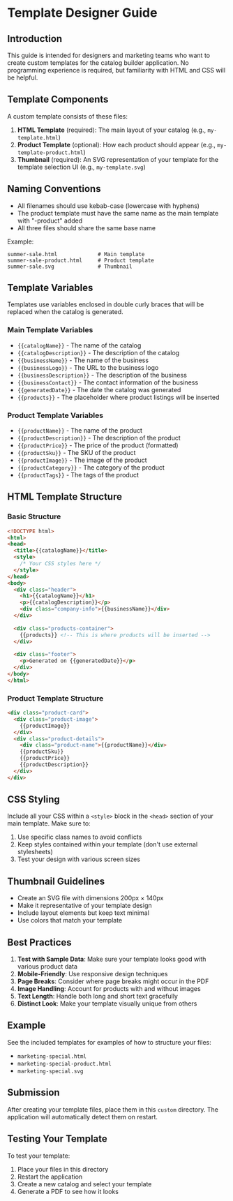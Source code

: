 # Template Designer Guide

## Introduction

This guide is intended for designers and marketing teams who want to create custom templates for the catalog builder application. No programming experience is required, but familiarity with HTML and CSS will be helpful.

## Template Components

A custom template consists of these files:

1. **HTML Template** (required): The main layout of your catalog (e.g., `my-template.html`)
2. **Product Template** (optional): How each product should appear (e.g., `my-template-product.html`)
3. **Thumbnail** (required): An SVG representation of your template for the template selection UI (e.g., `my-template.svg`)

## Naming Conventions

- All filenames should use kebab-case (lowercase with hyphens)
- The product template must have the same name as the main template with "-product" added
- All three files should share the same base name

Example:
```
summer-sale.html             # Main template
summer-sale-product.html     # Product template
summer-sale.svg              # Thumbnail
```

## Template Variables

Templates use variables enclosed in double curly braces that will be replaced when the catalog is generated.

### Main Template Variables

- `{{catalogName}}` - The name of the catalog
- `{{catalogDescription}}` - The description of the catalog
- `{{businessName}}` - The name of the business
- `{{businessLogo}}` - The URL to the business logo
- `{{businessDescription}}` - The description of the business
- `{{businessContact}}` - The contact information of the business
- `{{generatedDate}}` - The date the catalog was generated
- `{{products}}` - The placeholder where product listings will be inserted

### Product Template Variables

- `{{productName}}` - The name of the product
- `{{productDescription}}` - The description of the product
- `{{productPrice}}` - The price of the product (formatted)
- `{{productSku}}` - The SKU of the product
- `{{productImage}}` - The image of the product
- `{{productCategory}}` - The category of the product
- `{{productTags}}` - The tags of the product

## HTML Template Structure

### Basic Structure

```html
<!DOCTYPE html>
<html>
<head>
  <title>{{catalogName}}</title>
  <style>
    /* Your CSS styles here */
  </style>
</head>
<body>
  <div class="header">
    <h1>{{catalogName}}</h1>
    <p>{{catalogDescription}}</p>
    <div class="company-info">{{businessName}}</div>
  </div>
  
  <div class="products-container">
    {{products}} <!-- This is where products will be inserted -->
  </div>
  
  <div class="footer">
    <p>Generated on {{generatedDate}}</p>
  </div>
</body>
</html>
```

### Product Template Structure

```html
<div class="product-card">
  <div class="product-image">
    {{productImage}}
  </div>
  <div class="product-details">
    <div class="product-name">{{productName}}</div>
    {{productSku}}
    {{productPrice}}
    {{productDescription}}
  </div>
</div>
```

## CSS Styling

Include all your CSS within a `<style>` block in the `<head>` section of your main template. Make sure to:

1. Use specific class names to avoid conflicts
2. Keep styles contained within your template (don't use external stylesheets)
3. Test your design with various screen sizes

## Thumbnail Guidelines

- Create an SVG file with dimensions 200px × 140px
- Make it representative of your template design
- Include layout elements but keep text minimal
- Use colors that match your template

## Best Practices

1. **Test with Sample Data**: Make sure your template looks good with various product data
2. **Mobile-Friendly**: Use responsive design techniques
3. **Page Breaks**: Consider where page breaks might occur in the PDF
4. **Image Handling**: Account for products with and without images
5. **Text Length**: Handle both long and short text gracefully
6. **Distinct Look**: Make your template visually unique from others

## Example

See the included templates for examples of how to structure your files:

- `marketing-special.html`
- `marketing-special-product.html`
- `marketing-special.svg`

## Submission

After creating your template files, place them in this `custom` directory. The application will automatically detect them on restart.

## Testing Your Template

To test your template:

1. Place your files in this directory
2. Restart the application
3. Create a new catalog and select your template
4. Generate a PDF to see how it looks